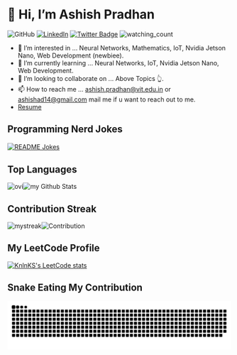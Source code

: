 # 👋 Hi, I’m Ashish Pradhan

<img alt="GitHub" src="https://img.shields.io/badge/dynamic/json?logo=github&label=GitHub+Followers&labelColor=282c34&color=181717&query=%24.data.totalSubs&url=https%3A%2F%2Fapi.spencerwoo.com%2Fsubstats%2F%3Fsource%3Dgithub%26queryKey%3Dashish-ad&longCache=true"/>       <a href="https://www.linkedin.com/in/ashish-pradhan14/" target="_blank"><img src="https://img.shields.io/badge/LinkedIn-%230077B5.svg?&style=flat-square&logo=linkedin&logoColor=white" alt="LinkedIn"></a>   [![Twitter Badge](https://img.shields.io/badge/Twitter-Profile-informational?style=flat&logo=twitter&logoColor=white&color=1CA2F1)](https://twitter.com/Ashish14Pradhan)   <img src="https://komarev.com/ghpvc/?username=ashish-ad&color=brightgreen" alt="watching_count" />   

- 👀 I’m interested in ... Neural Networks, Mathematics, IoT, Nvidia Jetson Nano, Web Development (newbiee).
- 🌱 I’m currently learning ... Neural Networks, IoT, Nvidia Jetson Nano, Web Development.
- 💞️ I’m looking to collaborate on ... Above Topics 👆.
- 📫 How to reach me ... ashish.pradhan@vit.edu.in or ashishad14@gmail.com mail me if u want to reach out to me.
- [Resume](https://viteduin59337-my.sharepoint.com/personal/ashish_pradhan_vit_edu_in/_layouts/15/onedrive.aspx?id=%2Fpersonal%2Fashish%5Fpradhan%5Fvit%5Fedu%5Fin%2FDocuments%2FAshishPradhan%20Resume%2Epdf&parent=%2Fpersonal%2Fashish%5Fpradhan%5Fvit%5Fedu%5Fin%2FDocuments)

## Programming Nerd Jokes
<a href="https://readme-jokes.vercel.app"><img align="center" src="https://readme-jokes.vercel.app/api" alt="README Jokes"></a>

## Top Languages
<img align="Left" src="https://github-readme-stats.vercel.app/api/top-langs?username=ashish-ad&show_icons=true&locale=en&layout=compact&theme=chartreuse-dark" alt="ovi" />
 
<img src="https://github-readme-stats.vercel.app/api?username=ashish-ad&include_all_commits=true&count_private=true&show_icons=true&line_height=20&title_color=2B5BBD&icon_color=1124BB&text_color=A1A1A1&bg_color=0,000000,130F40" alt="my Github Stats"/>

## Contribution Streak
<img align="Left" src="https://github-readme-streak-stats.herokuapp.com/?user=ashish-ad&theme=tokyonight" alt="mystreak"/>

<span style="align:Right">![Contribution](https://activity-graph.herokuapp.com/graph?username=ashish-ad&theme=react-dark&hide_border=true&area=true)</span>

## My LeetCode Profile
[![KnlnKS's LeetCode stats](https://leetcode-stats-six.vercel.app/api?username=ashishad14)](https://github.com/ashish-ad/github-readme)

## Snake Eating My Contribution
![GitHub Snake dark](github-snake-dark.svg#gh-dark-mode-only)


